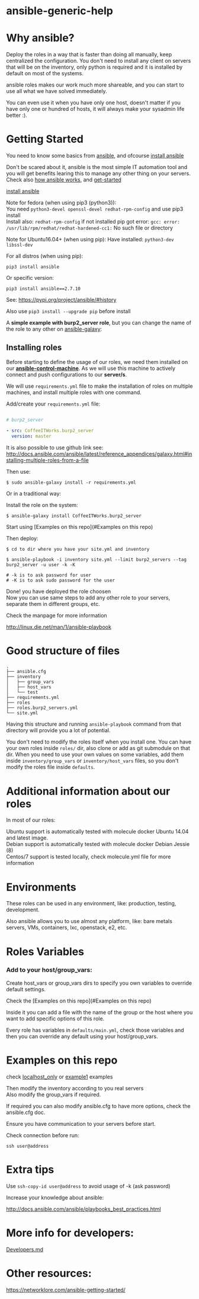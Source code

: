 # ansible-generic-help

Why ansible?
============

Deploy the roles in a way that is faster than doing all manually, keep centralized the configuration. 
You don't need to install any client on servers that will be on the inventory, only python is required and it is installed by default on most of the systems.

ansible roles makes our work much more shareable, and you can start to use all what we have solved immediately. 

You can even use it when you have only one host, doesn't matter if you have only one or hundred of hosts, it will always make your sysadmin life better :). 


Getting Started
================

You need to know some basics from [ansible](http://docs.ansible.com/ansible/quickstart.html), and ofcourse [install ansible](http://docs.ansible.com/ansible/intro_installation.html)

Don't be scared about it, ansible is the most simple IT automation tool and you will get benefits learing this to manage
any other thing on your servers. Check also [how ansible works](https://www.ansible.com/how-ansible-works), and [get-started](https://www.ansible.com/get-started)


[install ansible](http://docs.ansible.com/ansible/intro_installation.html)

Note for fedora (when using pip3 (python3)):  
You need `python3-devel openssl-devel redhat-rpm-config` and use pip3 install  
Install also: `redhat-rpm-config` if not installed pip got error: `gcc: error: /usr/lib/rpm/redhat/redhat-hardened-cc1:` No such file or directory


Note for Ubuntu16.04+ (when using pip):
Have installed: `python3-dev libssl-dev` 

For all distros (when using pip):

    pip3 install ansible
    
Or specific version:

    pip3 install ansible==2.7.10

See: https://pypi.org/project/ansible/#history

Also use `pip3 install --upgrade pip` before install  

A **simple example with burp2_server role**, but you can change the name of the role to any other on [ansible-galaxy](https://galaxy.ansible.com/):


Installing roles
----------------

Before starting to define the usage of our roles, we need them installed on our 
**[ansible-control-machine](http://docs.ansible.com/ansible/intro_installation.html#control-machine-requirements)**.
 As we will use this machine to actively connect and push configurations to our **server/s**. 


We will use `requirements.yml` file to make the installation of roles on multiple machines, and install multiple roles
with one command.

Add/create your `requirements.yml` file: 

```yaml

# burp2_server

- src: CoffeeITWorks.burp2_server
  version: master
```

It is also possible to use github link  see: http://docs.ansible.com/ansible/latest/reference_appendices/galaxy.html#installing-multiple-roles-from-a-file 

Then use: 

    $ sudo ansible-galaxy install -r requirements.yml

Or in a traditional way:

Install the role on the system: 

    $ ansible-galaxy install CoffeeITWorks.burp2_server

Start using [Examples on this repo](#Examples on this repo)

Then deploy: 
    
    $ cd to dir where you have your site.yml and inventory
    
    $ ansible-playbook -i inventory site.yml --limit burp2_servers --tag burp2_server -u user -k -K 

    # -k is to ask password for user
    # -K is to ask sudo password for the user

Done! you have deployed the role choosen  
Now you can use same steps to add any other role to your servers, separate them in different groups, etc. 

Check the manpage for more information 

http://linux.die.net/man/1/ansible-playbook

Good structure of files
=======================

```shell
.
├── ansible.cfg
├── inventory
│   ├── group_vars
│   ├── host_vars
│   └── test
├── requirements.yml
├── roles
├── roles.burp2_servers.yml
└── site.yml
```

Having this structure and running `ansible-playbook` command from that directory will provide you a lot of potential.

You don't need to modify the roles itself when you install one.
You can have your own roles inside `roles/` dir, also clone or add as git submodule on that dir.
When you need to use your own values on some variables, add them inside `inventory/group_vars` or `inventory/host_vars` files, so you don't modify the roles file inside `defaults`.


Additional information about our roles
======================================

In most of our roles: 

Ubuntu support is automatically tested with molecule docker Ubuntu 14.04 and latest image.  
Debian support is automatically tested with molecule docker Debian Jessie (8)  
Centos/7 support is tested locally, check molecule.yml file for more information  


Environments
============

These roles can be used in any environment, like: production, testing, development.  

Also ansible allows you to use almost any platform, like: bare metals servers, VMs, containers, lxc, openstack, e2, etc. 


Roles Variables
===============

### Add to your host/group_vars:
 
Create host_vars or group_vars dirs to specify you own variables to override default settings.  

Check the [Examples on this repo](#Examples on this repo)  

Inside it you can add a file with the name of the group or the host where you want to add specific options of this role.  

Every role has variables in `defaults/main.yml`, check those variables and then you can override any default using your host/group_vars.  



Examples on this repo
=====================

check [localhost_only](localhost_only) or [example1](example1) examples

Then modify the inventory according to you real servers  
Also modify the group_vars if required.  

If required you can also modify ansible.cfg to have more options, check the ansible.cfg doc. 

Ensure you have communication to your servers before start.  

Check connection before run:

    ssh user@address

Extra tips
==========

Use `ssh-copy-id user@address` to avoid usage of -k (ask password)

Increase your knowledge about ansible: 

http://docs.ansible.com/ansible/playbooks_best_practices.html

More info for developers:
=========================

[Developers.md](Developers.md)

Other resources:
================

https://networklore.com/ansible-getting-started/
